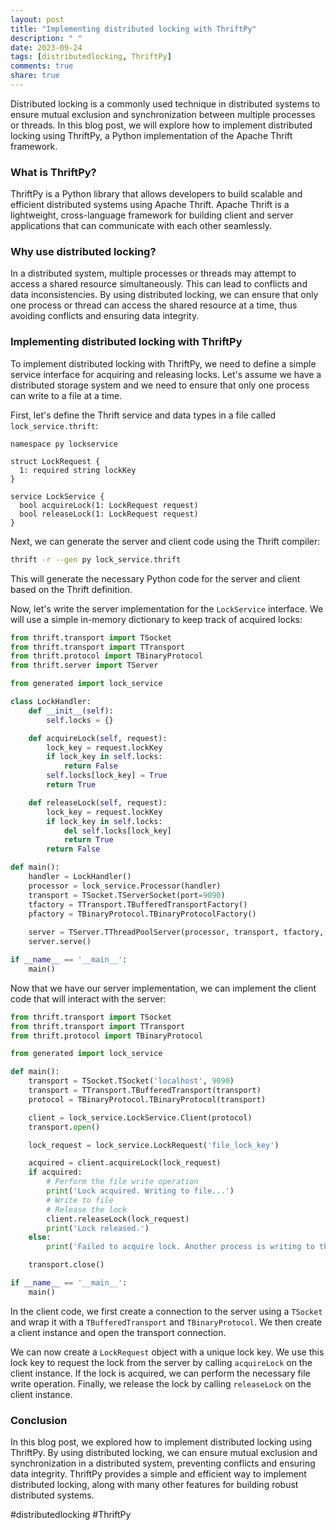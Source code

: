```yaml
---
layout: post
title: "Implementing distributed locking with ThriftPy"
description: " "
date: 2023-09-24
tags: [distributedlocking, ThriftPy]
comments: true
share: true
---
```


Distributed locking is a commonly used technique in distributed systems to ensure mutual exclusion and synchronization between multiple processes or threads. In this blog post, we will explore how to implement distributed locking using ThriftPy, a Python implementation of the Apache Thrift framework.

### What is ThriftPy?

ThriftPy is a Python library that allows developers to build scalable and efficient distributed systems using Apache Thrift. Apache Thrift is a lightweight, cross-language framework for building client and server applications that can communicate with each other seamlessly.

### Why use distributed locking?

In a distributed system, multiple processes or threads may attempt to access a shared resource simultaneously. This can lead to conflicts and data inconsistencies. By using distributed locking, we can ensure that only one process or thread can access the shared resource at a time, thus avoiding conflicts and ensuring data integrity.

### Implementing distributed locking with ThriftPy

To implement distributed locking with ThriftPy, we need to define a simple service interface for acquiring and releasing locks. Let's assume we have a distributed storage system and we need to ensure that only one process can write to a file at a time.

First, let's define the Thrift service and data types in a file called `lock_service.thrift`:

```thrift
namespace py lockservice

struct LockRequest {
  1: required string lockKey
}

service LockService {
  bool acquireLock(1: LockRequest request)
  bool releaseLock(1: LockRequest request)
}
```

Next, we can generate the server and client code using the Thrift compiler:

```bash
thrift -r --gen py lock_service.thrift
```

This will generate the necessary Python code for the server and client based on the Thrift definition.

Now, let's write the server implementation for the `LockService` interface. We will use a simple in-memory dictionary to keep track of acquired locks:

```python
from thrift.transport import TSocket
from thrift.transport import TTransport
from thrift.protocol import TBinaryProtocol
from thrift.server import TServer

from generated import lock_service

class LockHandler:
    def __init__(self):
        self.locks = {}

    def acquireLock(self, request):
        lock_key = request.lockKey
        if lock_key in self.locks:
            return False
        self.locks[lock_key] = True
        return True

    def releaseLock(self, request):
        lock_key = request.lockKey
        if lock_key in self.locks:
            del self.locks[lock_key]
            return True
        return False

def main():
    handler = LockHandler()
    processor = lock_service.Processor(handler)
    transport = TSocket.TServerSocket(port=9090)
    tfactory = TTransport.TBufferedTransportFactory()
    pfactory = TBinaryProtocol.TBinaryProtocolFactory()
    
    server = TServer.TThreadPoolServer(processor, transport, tfactory, pfactory)
    server.serve()

if __name__ == '__main__':
    main()
```

Now that we have our server implementation, we can implement the client code that will interact with the server:

```python
from thrift.transport import TSocket
from thrift.transport import TTransport
from thrift.protocol import TBinaryProtocol

from generated import lock_service

def main():
    transport = TSocket.TSocket('localhost', 9090)
    transport = TTransport.TBufferedTransport(transport)
    protocol = TBinaryProtocol.TBinaryProtocol(transport)

    client = lock_service.LockService.Client(protocol)
    transport.open()

    lock_request = lock_service.LockRequest('file_lock_key')

    acquired = client.acquireLock(lock_request)
    if acquired:
        # Perform the file write operation
        print('Lock acquired. Writing to file...')
        # Write to file
        # Release the lock
        client.releaseLock(lock_request)
        print('Lock released.')
    else:
        print('Failed to acquire lock. Another process is writing to the file.')

    transport.close()

if __name__ == '__main__':
    main()
```

In the client code, we first create a connection to the server using a `TSocket` and wrap it with a `TBufferedTransport` and `TBinaryProtocol`. We then create a client instance and open the transport connection.

We can now create a `LockRequest` object with a unique lock key. We use this lock key to request the lock from the server by calling `acquireLock` on the client instance. If the lock is acquired, we can perform the necessary file write operation. Finally, we release the lock by calling `releaseLock` on the client instance.

### Conclusion

In this blog post, we explored how to implement distributed locking using ThriftPy. By using distributed locking, we can ensure mutual exclusion and synchronization in a distributed system, preventing conflicts and ensuring data integrity. ThriftPy provides a simple and efficient way to implement distributed locking, along with many other features for building robust distributed systems. 

#distributedlocking #ThriftPy